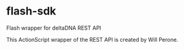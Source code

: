 # flash-sdk
Flash wrapper for deltaDNA REST API

This ActionScript wrapper of the REST API is created by Will Perone.
